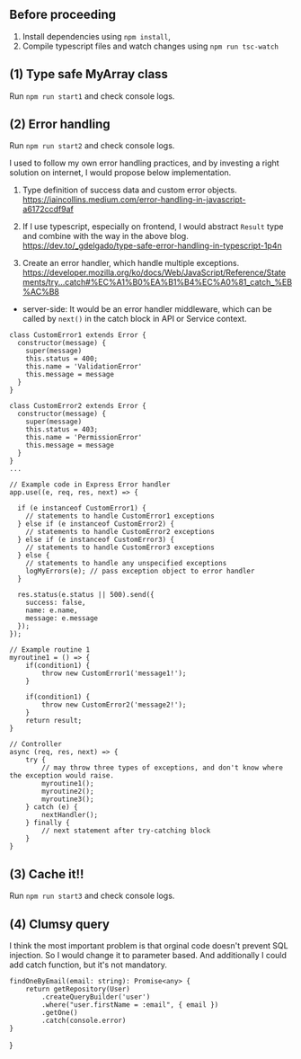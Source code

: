 ## Before proceeding
1. Install dependencies using `npm install`, 
2. Compile typescript files and watch changes using `npm run tsc-watch`

## (1) Type safe MyArray class
Run `npm run start1` and check console logs.

## (2) Error handling

Run `npm run start2` and check console logs.

I used to follow my own error handling practices, and 
by investing a right solution on internet, I would propose below implementation.

1. Type definition of success data and custom error objects. 
https://iaincollins.medium.com/error-handling-in-javascript-a6172ccdf9af

2. If I use typescript, especially on frontend,
I would abstract `Result` type and combine with the way in the above blog.
https://dev.to/_gdelgado/type-safe-error-handling-in-typescript-1p4n

3. Create an error handler, which handle multiple exceptions.
https://developer.mozilla.org/ko/docs/Web/JavaScript/Reference/Statements/try...catch#%EC%A1%B0%EA%B1%B4%EC%A0%81_catch_%EB%AC%B8

- server-side: It would be an error handler middleware, 
which can be called by `next()` in the catch block in API or Service context.

```
class CustomError1 extends Error {
  constructor(message) {
    super(message)
    this.status = 400;
    this.name = 'ValidationError'
    this.message = message
  }
}

class CustomError2 extends Error {
  constructor(message) {
    super(message)
    this.status = 403;
    this.name = 'PermissionError'
    this.message = message
  }
}
...

// Example code in Express Error handler
app.use((e, req, res, next) => {

  if (e instanceof CustomError1) {
    // statements to handle CustomError1 exceptions
  } else if (e instanceof CustomError2) {
    // statements to handle CustomError2 exceptions
  } else if (e instanceof CustomError3) {
    // statements to handle CustomError3 exceptions
  } else {
    // statements to handle any unspecified exceptions
    logMyErrors(e); // pass exception object to error handler
  }

  res.status(e.status || 500).send({
    success: false,
    name: e.name,
    message: e.message
  });
});

// Example routine 1
myroutine1 = () => {
    if(condition1) {
        throw new CustomError1('message1!');
    }

    if(condition1) {
        throw new CustomError2('message2!');
    }
    return result;    
}

// Controller 
async (req, res, next) => {
    try {
        // may throw three types of exceptions, and don't know where the exception would raise.
        myroutine1(); 
        myroutine2();
        myroutine3();
    } catch (e) {
        nextHandler();
    } finally {
        // next statement after try-catching block
    }
}

```

## (3) Cache it!!
Run `npm run start3` and check console logs.

## (4) Clumsy query

I think the most important problem is that orginal code doesn't prevent SQL injection.
So I would change it to parameter based.
And additionally I could add catch function, but it's not mandatory.

```
findOneByEmail(email: string): Promise<any> {
    return getRepository(User)
        .createQueryBuilder('user')
        .where("user.firstName = :email", { email })
        .getOne()
        .catch(console.error)
}
```

}

